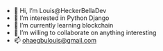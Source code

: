 - 👋 Hi, I’m Louis@HeckerBellaDev
- 👀 I’m interested in Python Django
- 🌱 I’m currently learning blockchain
- 💞️ I’m willing to collaborate on anything interesting
- 📫 ohaegbulouis@gmail.com

<!---
HeckerBellaDev/HeckerBellaDev is a ✨ special ✨ repository because its `README.md` (this file) appears on your GitHub profile.
You can click the Preview link to take a look at your changes.
--->
